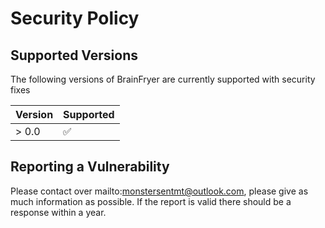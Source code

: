 # Security Policy

## Supported Versions

The following versions of BrainFryer are currently supported with security fixes

| Version | Supported          |
| ------- | ------------------ |
| > 0.0   | :white_check_mark: |

## Reporting a Vulnerability

Please contact over mailto:monstersentmt@outlook.com, please give as much information as possible.
If the report is valid there should be a response within a year.
